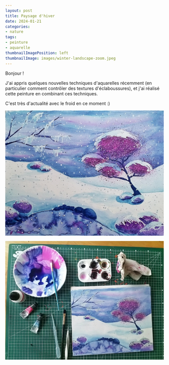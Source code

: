 ```yaml
---
layout: post
title: Paysage d'hiver
date: 2024-01-21
categories: 
- nature 
tags: 
- peinture
- aquarelle
thumbnailImagePosition: left
thumbnailImage: images/winter-landscape-zoom.jpeg
---
```


Bonjour !

J'ai appris quelques nouvelles techniques d'aquarelles récemment (en particulier comment contrôler des textures d'éclaboussures), et j'ai réalisé cette peinture en combinant ces techniques.

C'est très d'actualité avec le froid en ce moment :) 

![winter-landscape](/images/winter-landscape.jpeg)

![palette-and-painting](/images/palette-and-painting.jpeg)


